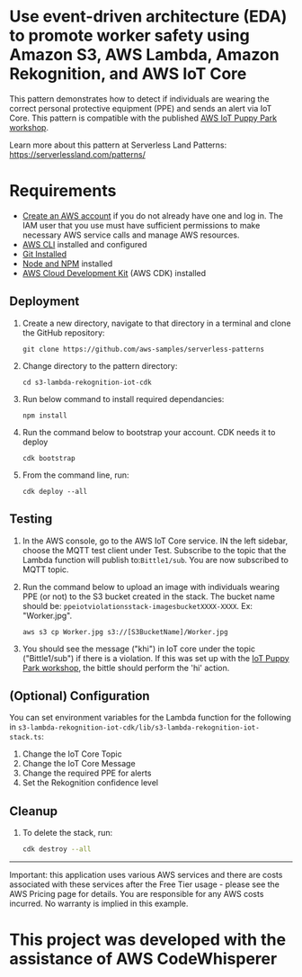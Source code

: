 # Use event-driven architecture (EDA) to promote worker safety using Amazon S3, AWS Lambda, Amazon Rekognition, and AWS IoT Core

This pattern demonstrates how to detect if individuals are wearing the correct personal protective equipment (PPE) and sends an alert via IoT Core. This pattern is compatible with the published [AWS IoT Puppy Park workshop](https://catalog.workshops.aws/iot-puppy-park). 

Learn more about this pattern at Serverless Land Patterns: https://serverlessland.com/patterns/

# Requirements

- [Create an AWS account](https://portal.aws.amazon.com/gp/aws/developer/registration/index.html) if you do not already have one and log in. The IAM user that you use must have sufficient permissions to make necessary AWS service calls and manage AWS resources.
- [AWS CLI](https://docs.aws.amazon.com/cli/latest/userguide/install-cliv2.html) installed and configured
- [Git Installed](https://git-scm.com/book/en/v2/Getting-Started-Installing-Git)
- [Node and NPM](https://nodejs.org/en/download/) installed
- [AWS Cloud Development Kit](https://docs.aws.amazon.com/cdk/latest/guide/cli.html) (AWS CDK) installed

## Deployment

1. Create a new directory, navigate to that directory in a terminal and clone the GitHub repository:
   ```
   git clone https://github.com/aws-samples/serverless-patterns
   ```
2. Change directory to the pattern directory:
   ```
   cd s3-lambda-rekognition-iot-cdk
   ```
3. Run below command to install required dependancies:

   ```
   npm install
   ```

4. Run the command below to bootstrap your account. CDK needs it to deploy

   ```
   cdk bootstrap
   ```

5. From the command line, run:
   ```
   cdk deploy --all
   ```

## Testing

1. In the AWS console, go to the AWS IoT Core service. IN the left sidebar, choose the MQTT test client under Test. Subscribe to the topic that the Lambda function will publish to:`Bittle1/sub`. You are now subscribed to MQTT topic. 

1. Run the command below to upload an image with individuals wearing PPE (or not) to the S3 bucket created in the stack. The bucket name should be:
`ppeiotviolationsstack-imagesbucketXXXX-XXXX`.  Ex: "Worker.jpg".

   ```
   aws s3 cp Worker.jpg s3://[S3BucketName]/Worker.jpg
   ```

2. You should see the message ("khi") in IoT core under the topic ("Bittle1/sub") if there is a violation. If this was set up with the [IoT Puppy Park workshop](https://github.com/novekm/iot-puppy-park), the bittle should perform the 'hi' action.

## (Optional) Configuration
You can set environment variables for the Lambda function for the following in 
`s3-lambda-rekognition-iot-cdk/lib/s3-lambda-rekognition-iot-stack.ts`:

1. Change the IoT Core Topic
2. Change the IoT Core Message
3. Change the required PPE for alerts
4. Set the Rekognition confidence level


## Cleanup

1. To delete the stack, run:
   ```bash
   cdk destroy --all
   ```

---

Important: this application uses various AWS services and there are costs associated with these services after the Free Tier usage - please see the AWS Pricing page for details. You are responsible for any AWS costs incurred. No warranty is implied in this example.

# This project was developed with the assistance of AWS CodeWhisperer

